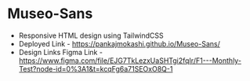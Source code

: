 # Museo-Sans
- Responsive HTML design using TailwindCSS
- Deployed Link - https://pankajmokashi.github.io/Museo-Sans/
- Design Links Figma Link - https://www.figma.com/file/EJG7TkLezxUaSHTgi2fqIr/F1---Monthly-Test?node-id=0%3A1&t=kcqFg6a71SEOxO8Q-1
